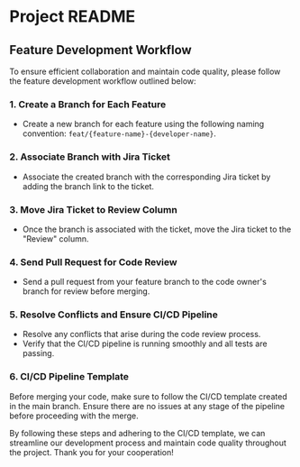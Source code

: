 # Project README

## Feature Development Workflow

To ensure efficient collaboration and maintain code quality, please follow the feature development workflow outlined below:

### 1. Create a Branch for Each Feature

- Create a new branch for each feature using the following naming convention: `feat/{feature-name}-{developer-name}`.

### 2. Associate Branch with Jira Ticket

- Associate the created branch with the corresponding Jira ticket by adding the branch link to the ticket.

### 3. Move Jira Ticket to Review Column

- Once the branch is associated with the ticket, move the Jira ticket to the "Review" column.

### 4. Send Pull Request for Code Review

- Send a pull request from your feature branch to the code owner's branch for review before merging.

### 5. Resolve Conflicts and Ensure CI/CD Pipeline

- Resolve any conflicts that arise during the code review process.
- Verify that the CI/CD pipeline is running smoothly and all tests are passing.

### 6. CI/CD Pipeline Template

Before merging your code, make sure to follow the CI/CD template created in the main branch. Ensure there are no issues at any stage of the pipeline before proceeding with the merge.

By following these steps and adhering to the CI/CD template, we can streamline our development process and maintain code quality throughout the project. Thank you for your cooperation!
